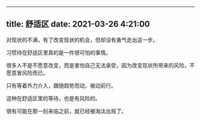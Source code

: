 
---
title: 舒适区
date: 2021-03-26 4:21:00
---

对现状的不满，有了改变现状的机会，但却没有勇气走出这一步。

习惯待在舒适区里真的是一件很可怕的事情。

很多人不是不愿意改变，而是害怕自己无法承受，因为改变现状所带来的风险，不愿意冒风险而已。

只有等着外力介入，跟随趋势而动，被动前行。

这种在舒适区里的等待，也是有风险的。

很有可能在那一刻来临之前，就已经被淘汰出局了。



